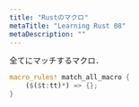 ```yaml
---
title: "Rustのマクロ"
metaTitle: "Learning Rust 08"
metaDescription: ""
---
```


全てにマッチするマクロ．
```rs
macro_rules! match_all_macro {
    ($($t:tt)*) => {};
}
```